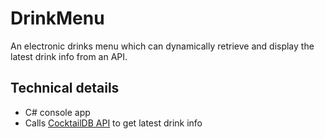# DrinkMenu

An electronic drinks menu which can dynamically retrieve and display
the latest drink info from an API.

## Technical details

- C# console app
- Calls [CocktailDB API](https://www.thecocktaildb.com/api.php) to get latest drink info
